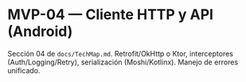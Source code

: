 # MVP-04 — Cliente HTTP y API (Android)

Sección 04 de `docs/TechMap.md`. Retrofit/OkHttp o Ktor, interceptores (Auth/Logging/Retry), serialización (Moshi/Kotlinx). Manejo de errores unificado.
